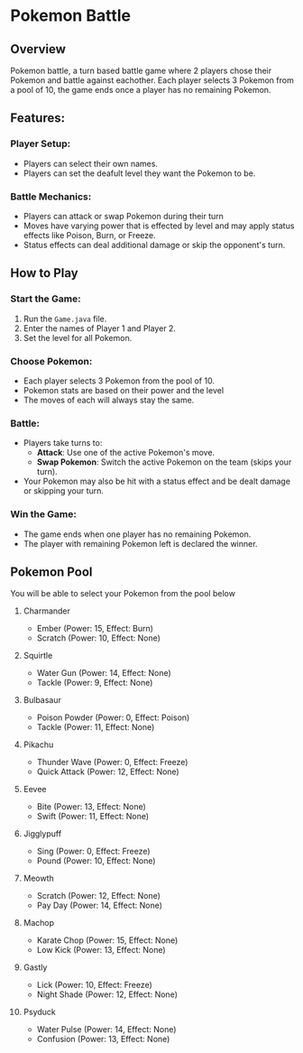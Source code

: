 # Pokemon Battle

## Overview 
Pokemon battle, a turn based battle game where 2 players chose their Pokemon and battle against eachother. Each player selects 3 Pokemon from a pool of 10, the game ends once a player has no remaining Pokemon.

## Features:

### Player Setup: 
- Players can select their own names. 
- Players can set the deafult level they want the Pokemon to be.
### Battle Mechanics: 
- Players can attack or swap Pokemon during their turn 
- Moves have varying power that is effected by level and may apply status effects like Poison, Burn, or Freeze. 
- Status effects can deal additional damage or skip the opponent's turn.

## How to Play

### Start the Game:
1. Run the `Game.java` file.
2. Enter the names of Player 1 and Player 2.
3. Set the level for all Pokemon.

### Choose Pokemon:
- Each player selects 3 Pokemon from the pool of 10.
- Pokemon stats are based on their power and the level
- The moves of each will always stay the same.

### Battle:
- Players take turns to:
    - **Attack**: Use one of the active Pokemon's move.
    - **Swap Pokemon**: Switch the active Pokemon on the team (skips your turn).
- Your Pokemon may also be hit with a status effect and be dealt damage or skipping your turn.

### Win the Game:
- The game ends when one player has no remaining Pokemon.
- The player with remaining Pokemon left is declared the winner.

## Pokemon Pool
You will be able to select your Pokemon from the pool below

1. Charmander
    - Ember (Power: 15, Effect: Burn)
    - Scratch (Power: 10, Effect: None)

2. Squirtle
    - Water Gun (Power: 14, Effect: None)
    - Tackle (Power: 9, Effect: None)

3. Bulbasaur
    - Poison Powder (Power: 0, Effect: Poison)
    - Tackle (Power: 11, Effect: None)

4. Pikachu
    - Thunder Wave (Power: 0, Effect: Freeze)
    - Quick Attack (Power: 12, Effect: None)

5. Eevee
    - Bite (Power: 13, Effect: None)
    - Swift (Power: 11, Effect: None)

6. Jigglypuff
    - Sing (Power: 0, Effect: Freeze)
    - Pound (Power: 10, Effect: None)

7. Meowth
    - Scratch (Power: 12, Effect: None)
    - Pay Day (Power: 14, Effect: None)

8. Machop
    - Karate Chop (Power: 15, Effect: None)
    - Low Kick (Power: 13, Effect: None)

9. Gastly
    - Lick (Power: 10, Effect: Freeze)
    - Night Shade (Power: 12, Effect: None)

10. Psyduck
    - Water Pulse (Power: 14, Effect: None)
    - Confusion (Power: 13, Effect: None)
